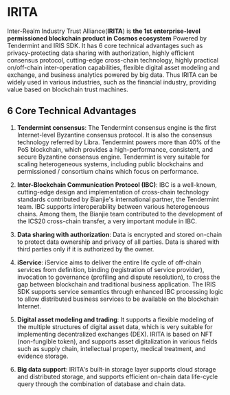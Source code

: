 # IRITA

Inter-Realm Industry Trust Alliance(**IRITA**) is **the 1st enterprise-level permissioned blockchain product in Cosmos ecosystem** Powered by Tendermint and IRIS SDK. It has 6 core technical advantages such as privacy-protecting data sharing with authorization, highly efficient consensus protocol, cutting-edge cross-chain technology, highly practical on/off-chain inter-operation capabilities, flexible digital asset modeling and exchange, and business analytics powered by big data. Thus IRITA can be widely used in various industries, such as the financial industry, providing value based on blockchain trust machines.

## 6 Core Technical Advantages

1. **Tendermint consensus**: The Tendermint consensus engine is the first Internet-level Byzantine consensus protocol. It is also the consensus technology referred by Libra. Tendermint powers more than 40% of the PoS blockchain, which provides a high-performance, consistent, and secure Byzantine consensus engine. Tendermint is very suitable for scaling heterogeneous systems, including public blockchains and permissioned / consortium chains which focus on performance.

2. **Inter-Blockchain Communication Protocol (IBC)**: IBC is a well-known, cutting-edge design and implementation of cross-chain technology standards contributed by Bianjie's international partner, the Tendermint team. IBC supports interoperability between various heterogeneous chains. Among them, the Bianjie team contributed to the development of the ICS20 cross-chain transfer, a very important module in IBC.

3. **Data sharing with authorization**: Data is encrypted and stored on-chain to protect data ownership and privacy of all parties. Data is shared with third parties only if it is authorized by the owner.

4. **iService**: iService aims to deliver the entire life cycle of off-chain services from definition, binding (registration of service provider), invocation to governance (profiling and dispute resolution), to cross the gap between blockchain and traditional business application. The IRIS SDK supports service semantics through enhanced IBC processing logic to allow distributed business services to be available on the blockchain Internet.

5. **Digital asset modeling and trading**: It supports a flexible modeling of the multiple structures of digital asset data, which is very suitable for implementing decentralized exchanges (DEX). IRITA is based on NFT (non-fungible token), and supports asset digitalization in various fields such as supply chain, intellectual property, medical treatment, and evidence storage.

6. **Big data support**: IRITA's built-in storage layer supports cloud storage and distributed storage, and supports efficient on-chain data life-cycle query through the combination of database and chain data.
